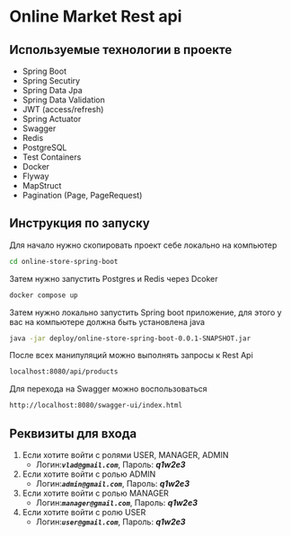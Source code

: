﻿# Online Market Rest api
## Используемые технологии в проекте 

* Spring Boot
* Spring Secutiry
* Spring Data Jpa
* Spring Data Validation
* JWT (access/refresh)
* Spring Actuator
* Swagger
* Redis
* PostgreSQL
* Test Containers
* Docker
* Flyway
* MapStruct
* Pagination (Page, PageRequest)
    
## Инструкция по запуску 
Для начало нужно скопировать проект себе локально на компьютер
```bash
cd online-store-spring-boot
```
Затем нужно запустить Postgres и Redis через Dcoker
```bash
docker compose up
```
Затем нужно локально запустить Spring boot приложение, для этого у вас на компьютере должна быть установлена java
```bash
java -jar deploy/online-store-spring-boot-0.0.1-SNAPSHOT.jar
```
После всех манипуляций можно выполнять запросы к Rest Api
```bash
localhost:8080/api/products
```
Для перехода на Swagger можно воспользоваться
```bash
http://localhost:8080/swagger-ui/index.html
```
## Реквизиты для входа
1. Если хотите войти с ролями USER, MANAGER, ADMIN
      + Логин:***`vlad@gmail.com`***, Пароль: ***q1w2e3***
2. Если хотите войти с ролью ADMIN
      + Логин:***`admin@gmail.com`***, Пароль: ***q1w2e3***
3. Если хотите войти с ролью MANAGER
      + Логин:***`manager@gmail.com`***, Пароль: ***q1w2e3***
4. Если хотите войти с ролю USER
      + Логин:***`user@gmail.com`***, Пароль: ***q1w2e3***

